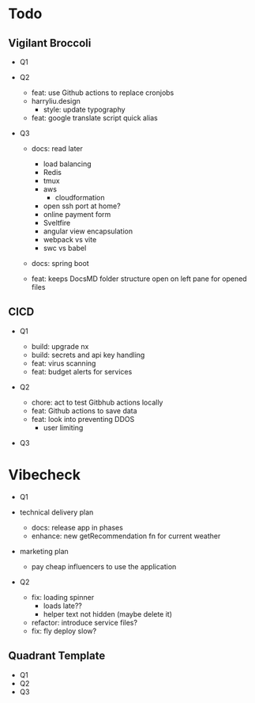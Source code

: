 # Todo

## Vigilant Broccoli

- Q1
- Q2

  - feat: use Github actions to replace cronjobs
  - harryliu.design
    - style: update typography
  - feat: google translate script quick alias

- Q3

  - docs: read later

    - load balancing
    - Redis
    - tmux
    - aws
      - cloudformation
    - open ssh port at home?
    - online payment form
    - Sveltfire
    - angular view encapsulation
    - webpack vs vite
    - swc vs babel

  - docs: spring boot
  - feat: keeps DocsMD folder structure open on left pane for opened files

## CICD

- Q1

  - build: upgrade nx
  - build: secrets and api key handling
  - feat: virus scanning
  - feat: budget alerts for services

- Q2

  - chore: act to test Gitbhub actions locally
  - feat: Github actions to save data
  - feat: look into preventing DDOS
    - user limiting

- Q3

# Vibecheck

- Q1

- technical delivery plan
  - docs: release app in phases
  - enhance: new getRecommendation fn for current weather
- marketing plan
  - pay cheap influencers to use the application
- Q2
  - fix: loading spinner
    - loads late??
    - helper text not hidden (maybe delete it)
  - refactor: introduce service files?
  - fix: fly deploy slow?

## Quadrant Template

- Q1
- Q2
- Q3
